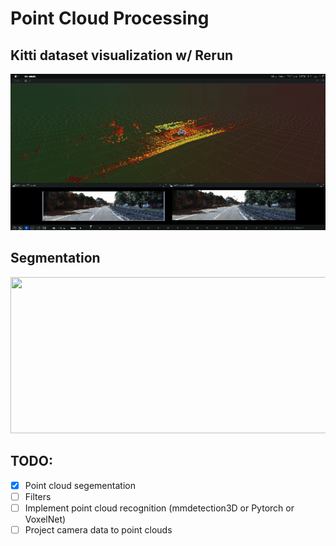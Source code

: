 # Point Cloud Processing

## Kitti dataset visualization w/ Rerun
<img src="asset/vis.gif" width="550" height="250"/>

## Segmentation
<img src="asset/segmentation.gif" width="550" height="250"/>

## TODO:
- [x] Point cloud segementation
- [ ] Filters
- [ ] Implement point cloud recognition (mmdetection3D or Pytorch or VoxelNet)
- [ ] Project camera data to point clouds

